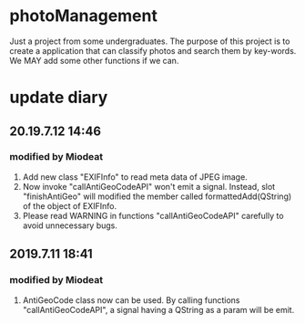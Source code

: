 # photoManagement
Just a project from some undergraduates. The purpose of this project is to create a application that can classify photos and search them by key-words. We MAY add some other functions if we can.

# update diary
## 20.19.7.12 14:46
### modified by Miodeat
1. Add new class "EXIFInfo" to read meta data of JPEG image.</br>
2. Now invoke "callAntiGeoCodeAPI" won't emit a signal. Instead, slot "finishAntiGeo" will modified the member called formattedAdd(QString) of the object of EXIFInfo.</br>
3. Please read WARNING in functions "callAntiGeoCodeAPI" carefully to avoid unnecessary bugs.</br>
## 2019.7.11 18:41
### modified by Miodeat
1. AntiGeoCode class now can be used. By calling functions "callAntiGeoCodeAPI", a signal having a QString as a param will be emit.

